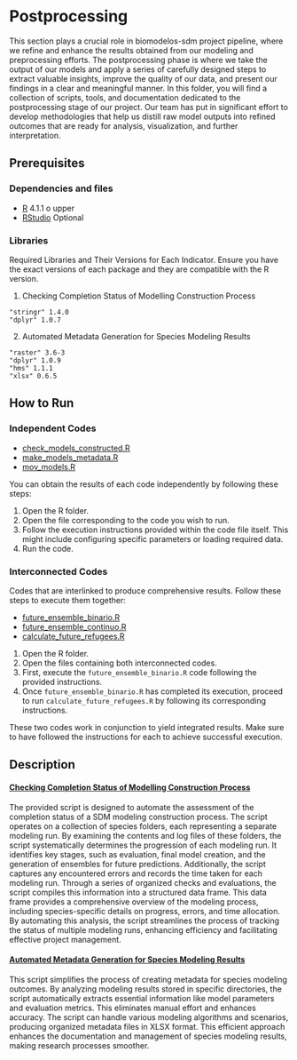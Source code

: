 # Postprocessing

This section plays a crucial role in biomodelos-sdm project pipeline, where we refine and enhance the results obtained from our modeling and preprocessing efforts. The postprocessing phase is where we take the output of our models and apply a series of carefully designed steps to extract valuable insights, improve the quality of our data, and present our findings in a clear and meaningful manner. In this folder, you will find a collection of scripts, tools, and documentation dedicated to the postprocessing stage of our project. Our team has put in significant effort to develop methodologies that help us distill raw model outputs into refined outcomes that are ready for analysis, visualization, and further interpretation.

## Prerequisites

### Dependencies and files

* [R](https://cran.r-project.org/mirrors.html) 4.1.1 o upper
* [RStudio](https://www.rstudio.com/products/rstudio/download/#download) Optional

### Libraries

Required Libraries and Their Versions for Each Indicator. Ensure you have the exact versions of each package and they are compatible with the R version.

1. Checking Completion Status of Modelling Construction Process

```
"stringr" 1.4.0
"dplyr" 1.0.7
```
2. Automated Metadata Generation for Species Modeling Results

```
"raster" 3.6-3
"dplyr" 1.0.9
"hms" 1.1.1
"xlsx" 0.6.5
```
## How to Run

### Independent Codes

 - [check_models_constructed.R](https://github.com/PEM-Humboldt/biomodelos-sdm/blob/master/postprocessing/R/check_models_constructed.R)
 - [make_models_metadata.R](https://github.com/PEM-Humboldt/biomodelos-sdm/blob/master/postprocessing/R/make_models_metadata.R)
 - [mov_models.R](https://github.com/PEM-Humboldt/biomodelos-sdm/blob/master/postprocessing/R/mov_models.R)

You can obtain the results of each code independently by following these steps:

1. Open the R folder.
2. Open the file corresponding to the code you wish to run.
3. Follow the execution instructions provided within the code file itself. This might include configuring specific parameters or loading required data.
4. Run the code.

### Interconnected Codes

Codes that are interlinked to produce comprehensive results. Follow these steps to execute them together:

 - [future_ensemble_binario.R](https://github.com/PEM-Humboldt/biomodelos-sdm/blob/master/postprocessing/R/future_ensemble_binario.R)
 - [future_ensemble_continuo.R](https://github.com/PEM-Humboldt/biomodelos-sdm/blob/master/postprocessing/R/future_ensemble_continuo.R)
 - [calculate_future_refugees.R](https://github.com/PEM-Humboldt/biomodelos-sdm/blob/master/postprocessing/R/calculate_future_refugees.R)

1. Open the R folder.
2. Open the files containing both interconnected codes.
3. First, execute the `future_ensemble_binario.R` code following the provided instructions.
4. Once `future_ensemble_binario.R` has completed its execution, proceed to run `calculate_future_refugees.R` by following its corresponding instructions.

These two codes work in conjunction to yield integrated results. Make sure to have followed the instructions for each to achieve successful execution.

## Description

#### [Checking Completion Status of Modelling Construction Process](https://github.com/PEM-Humboldt/biomodelos-sdm/blob/master/postprocessing/R/check_models_constructed.R)

The provided script is designed to automate the assessment of the completion status of a SDM modeling construction process. The script operates on a collection of species folders, each representing a separate modeling run. By examining the contents and log files of these folders, the script systematically determines the progression of each modeling run. It identifies key stages, such as evaluation, final model creation, and the generation of ensembles for future predictions. Additionally, the script captures any encountered errors and records the time taken for each modeling run. Through a series of organized checks and evaluations, the script compiles this information into a structured data frame. This data frame provides a comprehensive overview of the modeling process, including species-specific details on progress, errors, and time allocation. By automating this analysis, the script streamlines the process of tracking the status of multiple modeling runs, enhancing efficiency and facilitating effective project management.

#### [Automated Metadata Generation for Species Modeling Results](https://github.com/PEM-Humboldt/biomodelos-sdm/blob/master/postprocessing/R/make_models_metadata.R)

This script simplifies the process of creating metadata for species modeling outcomes. By analyzing modeling results stored in specific directories, the script automatically extracts essential information like model parameters and evaluation metrics. This eliminates manual effort and enhances accuracy. The script can handle various modeling algorithms and scenarios, producing organized metadata files in XLSX format. This efficient approach enhances the documentation and management of species modeling results, making research processes smoother.
